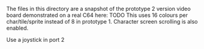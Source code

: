 The files in this directory are a snapshot of the prototype 2 version video board demonstrated on a real C64 here: TODO
This uses 16 colours per char/tile/sprite instead of 8 in prototype 1. Character screen scrolling is also enabled.

Use a joystick in port 2
